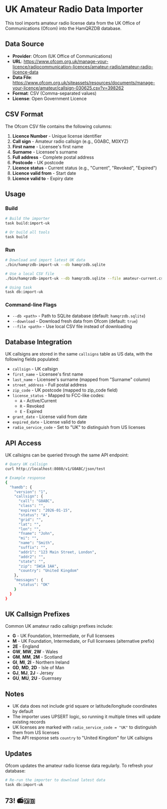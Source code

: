 # UK Amateur Radio Data Importer

This tool imports amateur radio license data from the UK Office of Communications (Ofcom) into the HamQRZDB database.

## Data Source

- **Provider**: Ofcom (UK Office of Communications)
- **URL**: https://www.ofcom.org.uk/manage-your-licence/radiocommunication-licences/amateur-radio/amateur-radio-licence-data
- **Data File**: https://www.ofcom.org.uk/siteassets/resources/documents/manage-your-licence/amateur/callsign-030625.csv?v=398262
- **Format**: CSV (Comma-separated values)
- **License**: Open Government Licence

## CSV Format

The Ofcom CSV file contains the following columns:

1. **Licence Number** - Unique license identifier
2. **Call sign** - Amateur radio callsign (e.g., G0ABC, M0XYZ)
3. **First name** - Licensee's first name
4. **Surname** - Licensee's surname
5. **Full address** - Complete postal address
6. **Postcode** - UK postcode
7. **Licence status** - Current status (e.g., "Current", "Revoked", "Expired")
8. **Licence valid from** - Start date
9. **Licence valid to** - Expiry date

## Usage

### Build

```bash
# Build the importer
task build:import-uk

# Or build all tools
task build
```

### Run

```bash
# Download and import latest UK data
./bin/hamqrzdb-import-uk --db hamqrzdb.sqlite

# Use a local CSV file
./bin/hamqrzdb-import-uk --db hamqrzdb.sqlite --file amateur-current.csv --download=false

# Using task
task db:import-uk
```

### Command-line Flags

- `--db <path>` - Path to SQLite database (default: `hamqrzdb.sqlite`)
- `--download` - Download fresh data from Ofcom (default: `true`)
- `--file <path>` - Use local CSV file instead of downloading

## Database Integration

UK callsigns are stored in the same `callsigns` table as US data, with the following fields populated:

- `callsign` - UK callsign
- `first_name` - Licensee's first name
- `last_name` - Licensee's surname (mapped from "Surname" column)
- `street_address` - Full postal address
- `zip_code` - UK postcode (mapped to zip_code field)
- `license_status` - Mapped to FCC-like codes:
  - `A` - Active/Current
  - `R` - Revoked
  - `E` - Expired
- `grant_date` - License valid from date
- `expired_date` - License valid to date
- `radio_service_code` - Set to "UK" to distinguish from US licenses

## API Access

UK callsigns can be queried through the same API endpoint:

```bash
# Query UK callsign
curl http://localhost:8080/v1/G0ABC/json/test

# Example response
{
  "hamdb": {
    "version": "1",
    "callsign": {
      "call": "G0ABC",
      "class": "",
      "expires": "2026-01-15",
      "status": "A",
      "grid": "",
      "lat": "",
      "lon": "",
      "fname": "John",
      "mi": "",
      "name": "Smith",
      "suffix": "",
      "addr1": "123 Main Street, London",
      "addr2": "",
      "state": "",
      "zip": "SW1A 1AA",
      "country": "United Kingdom"
    },
    "messages": {
      "status": "OK"
    }
  }
}
```

## UK Callsign Prefixes

Common UK amateur radio callsign prefixes include:

- **G** - UK Foundation, Intermediate, or Full licensees
- **M** - UK Foundation, Intermediate, or Full licensees (alternative prefix)
- **2E** - England
- **GW**, **MW**, **2W** - Wales
- **GM**, **MM**, **2M** - Scotland
- **GI**, **MI**, **2I** - Northern Ireland
- **GD**, **MD**, **2D** - Isle of Man
- **GJ**, **MJ**, **2J** - Jersey
- **GU**, **MU**, **2U** - Guernsey

## Notes

- UK data does not include grid square or latitude/longitude coordinates by default
- The importer uses UPSERT logic, so running it multiple times will update existing records
- UK licenses are marked with `radio_service_code = "UK"` to distinguish them from US licenses
- The API response sets `country` to "United Kingdom" for UK callsigns

## Updates

Ofcom updates the amateur radio license data regularly. To refresh your database:

```bash
# Re-run the importer to download latest data
task db:import-uk
```

## 73! 📻🇬🇧
